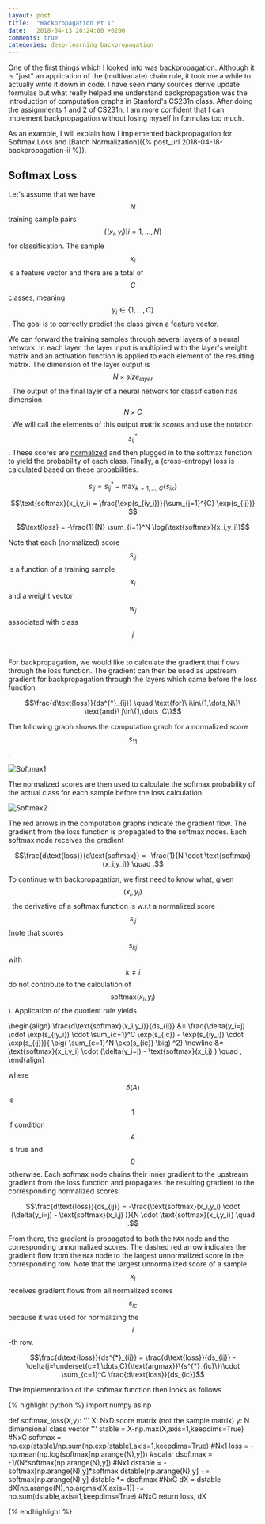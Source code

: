 ```yaml
---
layout: post
title:  "Backpropagation Pt I"
date:   2018-04-13 20:24:00 +0200
comments: true
categories: deep-learning backpropagation
---
```

One of the first things which I looked into was backpropagation. Although it is "just" an application of the (multivariate) chain rule, it took me a while to actually write it down in code. I have seen many sources derive update formulas but what really helped me understand backpropagation was the introduction of computation graphs in Stanford's CS231n class. After doing the assignments 1 and 2 of CS231n, I am more confident that I can implement backpropagation without losing myself in formulas too much. 

As an example, I will explain how I implemented backpropagation for Softmax Loss and [Batch Normalization]({% post_url 2018-04-18-backpropagation-ii %}).

## Softmax Loss 
Let's assume that we have $$N$$ training sample pairs $$\{(x_i,y_i) | i=1,\dots ,N\}$$ for classification. The sample $$x_i$$ is a feature vector and there are a total of $$C$$ classes, meaning $$y_i \in \{1,\dots,C\}$$. The goal is to correctly predict the class given a feature vector.

We can forward the training samples through several layers of a neural network. In each layer, the layer input is multiplied with the layer's weight matrix and an activation function is applied to each element of the resulting matrix. The dimension of the layer output is $$N \times size_{layer}$$. The output of the final layer of a neural network for classification has dimension $$N\times C$$. We will call the elements of this output matrix _scores_ and use the notation $$s^{*}_{ij}$$. These scores are [normalized][1] and then plugged in to the softmax function to yield the probability of each class. Finally, a (cross-entropy) loss is calculated based on these probabilities.

$$s_{ij} = s^{*}_{ij} - \max_{k=1,\dots ,C}{\{ s_{ik} \}}$$

$$\text{softmax}(x_i,y_i) = \frac{\exp(s_{iy_i})}{\sum_{j=1}^{C} \exp(s_{ij})} $$

$$\text{loss} = -\frac{1}{N} \sum_{i=1}^N \log(\text{softmax}(x_i,y_i))$$

Note that each (normalized) score $$s_{ij}$$ is a function of a training sample $$x_i$$ and a weight vector $$w_j$$ associated with class $$j$$.

For backpropagation, we would like to calculate the gradient that flows through the loss function. The gradient can then be used as upstream gradient for backpropagation through the layers which came before the loss function. 

$$\frac{d\text{loss}}{ds^{*}_{ij}} \quad \text{for}\ i\in\{1,\dots,N\}\ \text{and}\ j\in\{1,\dots ,C\}$$ 

The following graph shows the computation graph for a normalized score $$s_{11}$$.

![Softmax1]({{"/images/BackpropSoftmax.svg"}})

The normalized scores are then used to calculate the softmax probability of the actual class for each sample before the loss calculation.

![Softmax2]({{"/images/BackpropSoftmax2.svg"}})

 The red arrows in the computation graphs indicate the gradient flow. The gradient from the loss function is propagated to the softmax nodes. Each softmax node receives the gradient
 
 $$\frac{d\text{loss}}{d\text{softmax}} = -\frac{1}{N \cdot \text{softmax}(x_i,y_i)} \quad .$$

 To continue with backpropagation, we first need to know what, given $$(x_i,y_i)$$, the derivative of a softmax function is w.r.t a normalized score $$s_{ij}$$ (note that scores $$s_{kj}$$ with $$k\neq i$$ do not contribute to the calculation of $$\text{softmax}(x_i,y_i)$$). Application of the quotient rule yields

 \begin{align}
 \frac{d\text{softmax}(x_i,y_i)}{ds_{ij}} &= \frac{\delta(y_i=j) \cdot \exp(s_{iy_i}) \cdot \sum_{c=1}^C \exp(s_{ic}) - \exp(s_{iy_i}) \cdot \exp(s_{ij})}{ \big( \sum_{c=1}^N \exp(s_{ic}) \big) ^2} \newline
 &= \text{softmax}(x_i,y_i) \cdot (\delta(y_i=j) - \text{softmax}(x_i,j) ) \quad ,
 \end{align}

 where $$\delta(A)$$ is $$1$$ if condition $$A$$ is true and $$0$$ otherwise.
 Each softmax node chains their inner gradient to the upstream gradient from the loss function and propagates the resulting gradient to the corresponding normalized scores:
 
 $$\frac{d\text{loss}}{ds_{ij}} = -\frac{\text{softmax}(x_i,y_i) \cdot (\delta(y_i=j) - \text{softmax}(x_i,j) )}{N \cdot \text{softmax}(x_i,y_i)} \quad .$$

 From there, the gradient is propagated to both the `MAX` node and the corresponding unnormalized scores. The dashed red arrow indicates the gradient flow from the `MAX` node to the largest unnormalized score in the corresponding row. Note that the largest unnormalized score of a sample $$x_i$$ receives gradient flows from all normalized scores $$s_{ic}$$ because it was used for normalizing the $$i$$-th row.

 $$\frac{d\text{loss}}{ds^{*}_{ij}} = \frac{d\text{loss}}{ds_{ij}} -\delta(j=\underset{c=1,\dots,C}{\text{argmax}}\{s^{*}_{ic}\})\cdot \sum_{c=1}^C \frac{d\text{loss}}{ds_{ic}}$$

 The implementation of the softmax function then looks as follows

{% highlight python %}
import numpy as np

def softmax_loss(X,y):
    ''' 
      X: NxD score matrix (not the sample matrix)
      y: N dimensional class vector 
    '''
    stable = X-np.max(X,axis=1,keepdims=True) #NxC
    softmax = np.exp(stable)/np.sum(np.exp(stable),axis=1,keepdims=True) #Nx1
    loss = -np.mean(np.log(softmax[np.arange(N),y])) #scalar
    dsoftmax = -1/(N*softmax[np.arange(N),y]) #Nx1
    dstable = -softmax[np.arange(N),y]*softmax 
    dstable[np.arange(N),y] += softmax[np.arange(N),y] 
    dstable *= dsoftmax #NxC
    dX = dstable
    dX[np.arange(N),np.argmax(X,axis=1)] -= np.sum(dstable,axis=1,keepdims=True) #NxC
    return loss, dX

{% endhighlight %}

[1]: http://cs231n.github.io/linear-classify/
